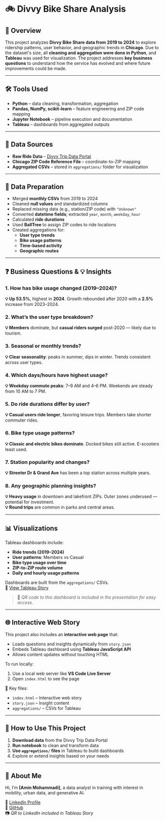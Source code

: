 # 🚲 **Divvy Bike Share Analysis**

## 📌 Overview

This project analyzes **Divvy Bike Share data from 2019 to 2024** to explore ridership patterns, user behavior, and geographic trends in **Chicago**. Due to the dataset's size, all **cleaning and aggregation were done in Python**, and **Tableau** was used for visualization. The project addresses **key business questions** to understand how the service has evolved and where future improvements could be made.

---

## 🛠️ Tools Used

- **Python** – data cleaning, transformation, aggregation  
- **Pandas, NumPy, scikit-learn** – feature engineering and ZIP code mapping  
- **Jupyter Notebook** – pipeline execution and documentation  
- **Tableau** – dashboards from aggregated outputs  

---

## 📂 Data Sources

- **Raw Ride Data** – [Divvy Trip Data Portal](https://divvybikes.com/system-data)  
- **Chicago ZIP Code Reference File** – coordinate-to-ZIP mapping  
- **Aggregated CSVs** – stored in `aggregations/` folder for visualization  

---

## 🧹 Data Preparation

- Merged **monthly CSVs** from 2019 to 2024  
- Cleaned **null values** and standardized columns  
- Replaced missing data (e.g., station/ZIP code) with `"Unknown"`  
- Converted **datetime fields**; extracted `year`, `month`, `weekday`, `hour`  
- Calculated **ride durations**  
- Used **BallTree** to assign ZIP codes to ride locations  
- Created aggregations for:
  - **User type trends**  
  - **Bike usage patterns**  
  - **Time-based activity**  
  - **Geographic routes**

---

## ❓ Business Questions & 💡 Insights

### 1. How has bike usage changed (2019–2024)?  
**💡 Up 53.5%**, highest in **2024**. Growth rebounded after 2020 with a **2.5%** increase from 2023–2024.

### 2. What’s the user type breakdown?  
**💡 Members** dominate, but **casual riders surged** post-2020 — likely due to tourism.

### 3. Seasonal or monthly trends?  
**💡 Clear seasonality**: peaks in summer, dips in winter. Trends consistent across user types.

### 4. Which days/hours have highest usage?  
**💡 Weekday commute peaks**: 7–9 AM and 4–6 PM. Weekends are steady from 10 AM to 7 PM.

### 5. Do ride durations differ by user?  
**💡 Casual users ride longer**, favoring leisure trips. Members take shorter commuter rides.

### 6. Bike type usage patterns?  
**💡 Classic and electric bikes dominate**. Docked bikes still active. E-scooters least used.

### 7. Station popularity and changes?  
**💡 Streeter Dr & Grand Ave** has been a top station across multiple years.

### 8. Any geographic planning insights?  
**💡 Heavy usage** in downtown and lakefront ZIPs. Outer zones underused — potential for investment.  
**💡 Round trips** are common in parks and central areas.

---

## 📊 Visualizations

Tableau dashboards include:

- **Ride trends (2019–2024)**  
- **User patterns**: Members vs Casual  
- **Bike type usage over time**  
- **ZIP-to-ZIP route volume**  
- **Daily and hourly usage patterns**

Dashboards are built from the `aggregations/` CSVs.  
🔗 [View Tableau Story](https://public.tableau.com/views/DivvyBikeShareAnalysis_17530696403280/DivvyBikeShareAnalysis-2019-2024)

> 📱 *QR code to this dashboard is included in the presentation for easy access.*

---

## 🌐 Interactive Web Story

This project also includes an **interactive web page** that:

- Loads questions and insights dynamically from `story.json`  
- Embeds Tableau dashboard using **Tableau JavaScript API**  
- Allows content updates without touching HTML

To run locally:

1. Use a local web server like **VS Code Live Server**
2. Open `index.html` to see the page

📁 Key files:

- `index.html` – Interactive web story  
- `story.json` – Insight content  
- `aggregations/` – CSVs for Tableau  

---

## 🚀 How to Use This Project

1. **Download data** from the Divvy Trip Data Portal  
2. **Run notebook** to clean and transform data  
3. **Use `aggregations/` files** in Tableau to build dashboards  
4. Explore or extend insights based on your needs

---

## 👤 About Me

Hi, I’m **[Amin Mohammadi]**, a data analyst in training with interest in mobility, urban data, and generative AI.

📎 [LinkedIn Profile](https://linkedin.com/in/sayed-mohd-amin-mohammadi-49873b96/ )                           
📎 [GitHub](https://github.com/Aminmoh9)  
📷 *QR to LinkedIn included in Tableau Story*



